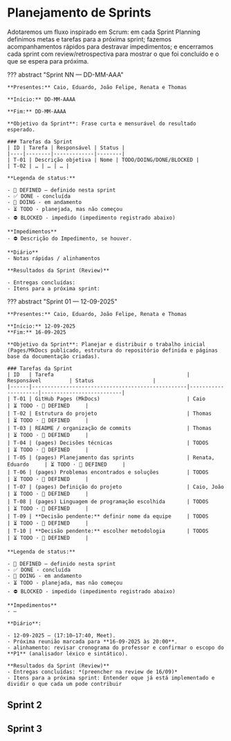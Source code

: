 # Planejamento de Sprints

Adotaremos um fluxo inspirado em Scrum: em cada Sprint Planning definimos metas e tarefas para a próxima sprint; fazemos acompanhamentos rápidos para destravar impedimentos; e encerramos cada sprint com review/retrospectiva para mostrar o que foi concluído e o que se espera para próxima.


??? abstract "Sprint NN — DD-MM-AAA"

    **Presentes:** Caio, Eduardo, João Felipe, Renata e Thomas 

    **Início:** DD-MM-AAAA

    **Fim:** DD-MM-AAAA

    **Objetivo da Sprint**: Frase curta e mensurável do resultado esperado.

    ### Tarefas da Sprint
    | ID | Tarefa | Responsável | Status | 
    |----|--------|-------------|--------|
    | T-01 | Descrição objetiva | Nome | TODO/DOING/DONE/BLOCKED |
    | T-02 | … | … | … |

    **Legenda de status:**  

    - 📌 DEFINED — definido nesta sprint 
    - ✅ DONE - concluída 
    - 🚧 DOING - em andamento 
    - ⏳ TODO - planejada, mas não começou 
    - ⛔ BLOCKED - impedido (impedimento registrado abaixo) 

    **Impedimentos**
    - ⛔ Descrição do Impedimento, se houver. 

    **Diário**
    - Notas rápidas / alinhamentos 

    **Resultados da Sprint (Review)**

    - Entregas concluídas:
    - Itens para a próxima sprint:

??? abstract "Sprint 01 — 12-09-2025"

    **Presentes:** Caio, Eduardo, João Felipe, Renata e Thomas 

    **Início:** 12-09-2025
    **Fim:** 16-09-2025

    **Objetivo da Sprint**: Planejar e distribuir o trabalho inicial (Pages/MkDocs publicado, estrutura do repositório definida e páginas base da documentação criadas).

    ### Tarefas da Sprint
    | ID   | Tarefa                                           | Responsável         | Status                   |
    |------|--------------------------------------------------|---------------------|--------------------------|
    | T-01 | GitHub Pages (MkDocs)                            | Caio                | ⏳ TODO · 📌 DEFINED     |
    | T-02 | Estrutura do projeto                             | Thomas              | ⏳ TODO · 📌 DEFINED     |
    | T-03 | README / organização de commits                  | Thomas              | ⏳ TODO · 📌 DEFINED     |
    | T-04 | (pages) Decisões técnicas                        | TODOS               | ⏳ TODO · 📌 DEFINED     |
    | T-05 | (pages) Planejamento das sprints                 | Renata, Eduardo     | ⏳ TODO · 📌 DEFINED     |
    | T-06 | (pages) Problemas encontrados e soluções         | TODOS               | ⏳ TODO · 📌 DEFINED     |
    | T-07 | (pages) Definição do projeto                     | Caio, João          | ⏳ TODO · 📌 DEFINED     |
    | T-08 | (pages) Linguagem de programação escolhida       | TODOS               | ⏳ TODO · 📌 DEFINED     |
    | T-09 | **Decisão pendente:** definir nome da equipe     | TODOS               | ⏳ TODO · 📌 DEFINED     |
    | T-10 | **Decisão pendente:** escolher metodologia       | TODOS               | ⏳ TODO · 📌 DEFINED     |

    **Legenda de status:**  

    - 📌 DEFINED — definido nesta sprint 
    - ✅ DONE - concluída 
    - 🚧 DOING - em andamento 
    - ⏳ TODO - planejada, mas não começou 
    - ⛔ BLOCKED - impedido (impedimento registrado abaixo) 

    **Impedimentos**
    - —  

    **Diário**:

    - 12-09-2025 — (17:10–17:40, Meet). 
    - Próxima reunião marcada para **16-09-2025 às 20:00**.
    - alinhamento: revisar cronograma do professor e confirmar o escopo do **P1** (analisador léxico e sintático). 

    **Resultados da Sprint (Review)**
    - Entregas concluídas: *(preencher na review de 16/09)*  
    - Itens para a próxima sprint: Entender oque já está implementado e dividir o que cada um pode contribuir
     


## Sprint 2



## Sprint 3
